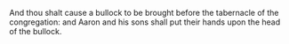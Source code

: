 And thou shalt cause a bullock to be brought before the tabernacle of the congregation: and Aaron and his sons shall put their hands upon the head of the bullock.
